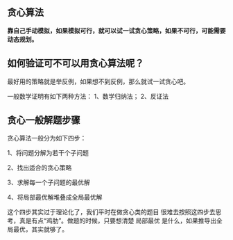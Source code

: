 ## 贪心算法
**靠自己手动模拟，如果模拟可行，就可以试一试贪心策略，如果不可行，可能需要动态规划。**

## 如何验证可不可以用贪心算法呢？

最好用的策略就是举反例，如果想不到反例，那么就试一试贪心吧。

一般数学证明有如下两种方法：
1、数学归纳法；
2、反证法

## 贪心一般解题步骤
贪心算法一般分为如下四步：

1、将问题分解为若干个子问题

2、找出适合的贪心策略

3、求解每一个子问题的最优解

4、将局部最优解堆叠成全局最优解

这个四步其实过于理论化了，我们平时在做贪心类的题目 很难去按照这四步去思考，真是有点“鸡肋”。做题的时候，只要想清楚 局部最优 是什么，如果推导出全局最优，其实就够了。